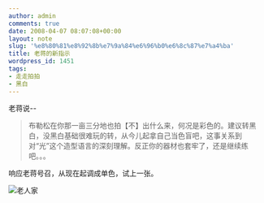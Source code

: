 ```yaml
---
author: admin
comments: true
date: 2008-04-07 08:07:08+00:00
layout: note
slug: '%e8%80%81%e8%92%8b%e7%9a%84%e6%96%b0%e6%8c%87%e7%a4%ba'
title: 老蒋的新指示
wordpress_id: 1451
tags:
- 走走拍拍
- 黑白
---
```


老蒋说--




<blockquote>
布勒松在你那一亩三分地也拍【不】出什么来，何况是彩色的。建议转黑白，没黑白基础很难玩的转，从今儿起拿自己当色盲吧，这事关系到对“光”这个造型语言的深刻理解。反正你的器材也套牢了，还是继续练吧。。。</blockquote>



响应老蒋号召，从现在起调成单色，试上一张。

![老人家](http://pic.yupoo.com/ctb.my/8602755d4b51/medium.jpg)


